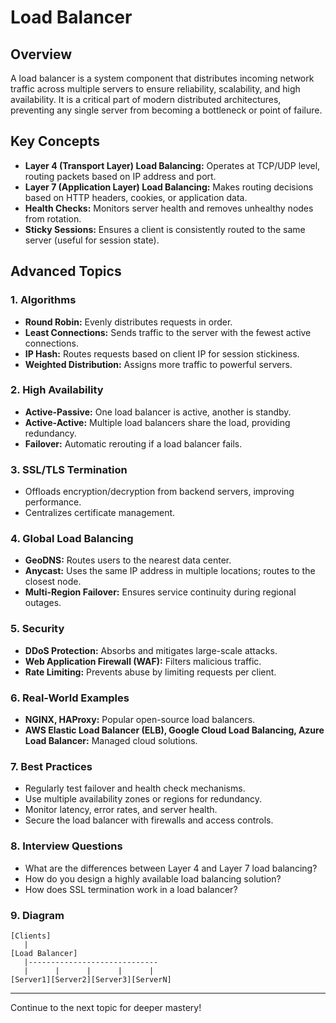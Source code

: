 # Load Balancer

## Overview
A load balancer is a system component that distributes incoming network traffic across multiple servers to ensure reliability, scalability, and high availability. It is a critical part of modern distributed architectures, preventing any single server from becoming a bottleneck or point of failure.

## Key Concepts
- **Layer 4 (Transport Layer) Load Balancing:** Operates at TCP/UDP level, routing packets based on IP address and port.
- **Layer 7 (Application Layer) Load Balancing:** Makes routing decisions based on HTTP headers, cookies, or application data.
- **Health Checks:** Monitors server health and removes unhealthy nodes from rotation.
- **Sticky Sessions:** Ensures a client is consistently routed to the same server (useful for session state).

## Advanced Topics
### 1. Algorithms
- **Round Robin:** Evenly distributes requests in order.
- **Least Connections:** Sends traffic to the server with the fewest active connections.
- **IP Hash:** Routes requests based on client IP for session stickiness.
- **Weighted Distribution:** Assigns more traffic to powerful servers.

### 2. High Availability
- **Active-Passive:** One load balancer is active, another is standby.
- **Active-Active:** Multiple load balancers share the load, providing redundancy.
- **Failover:** Automatic rerouting if a load balancer fails.

### 3. SSL/TLS Termination
- Offloads encryption/decryption from backend servers, improving performance.
- Centralizes certificate management.

### 4. Global Load Balancing
- **GeoDNS:** Routes users to the nearest data center.
- **Anycast:** Uses the same IP address in multiple locations; routes to the closest node.
- **Multi-Region Failover:** Ensures service continuity during regional outages.

### 5. Security
- **DDoS Protection:** Absorbs and mitigates large-scale attacks.
- **Web Application Firewall (WAF):** Filters malicious traffic.
- **Rate Limiting:** Prevents abuse by limiting requests per client.

### 6. Real-World Examples
- **NGINX, HAProxy:** Popular open-source load balancers.
- **AWS Elastic Load Balancer (ELB), Google Cloud Load Balancing, Azure Load Balancer:** Managed cloud solutions.

### 7. Best Practices
- Regularly test failover and health check mechanisms.
- Use multiple availability zones or regions for redundancy.
- Monitor latency, error rates, and server health.
- Secure the load balancer with firewalls and access controls.

### 8. Interview Questions
- What are the differences between Layer 4 and Layer 7 load balancing?
- How do you design a highly available load balancing solution?
- How does SSL termination work in a load balancer?

### 9. Diagram
```
[Clients]
   |
[Load Balancer]
   |-----------------------------
   |      |      |      |      |
[Server1][Server2][Server3][ServerN]
```

---
Continue to the next topic for deeper mastery!